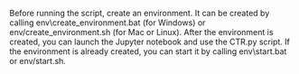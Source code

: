 Before running the script, create an environment. It can be created by calling env\create_environment.bat (for Windows) or env/create_environment.sh (for Mac or Linux). After the environment is created, you can launch the Jupyter notebook and use the CTR.py script. If the environment is already created, you can start it by calling env\start.bat or env/start.sh.